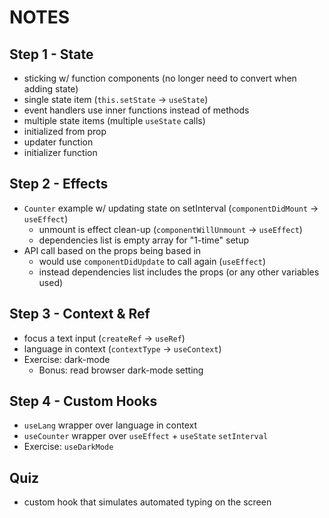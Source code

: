 # NOTES

## Step 1 - State

- sticking w/ function components (no longer need to convert when adding state)
- single state item (`this.setState` -> `useState`)
- event handlers use inner functions instead of methods
- multiple state items (multiple `useState` calls)
- initialized from prop
- updater function
- initializer function

## Step 2 - Effects

- `Counter` example w/ updating state on setInterval (`componentDidMount` -> `useEffect`)
  - unmount is effect clean-up (`componentWillUnmount` -> `useEffect`)
  - dependencies list is empty array for "1-time" setup
- API call based on the props being based in
  - would use `componentDidUpdate` to call again (`useEffect`)
  - instead dependencies list includes the props (or any other variables used)

## Step 3 - Context & Ref

- focus a text input (`createRef` -> `useRef`)
- language in context (`contextType` -> `useContext`)
- Exercise: dark-mode
  - Bonus: read browser dark-mode setting

## Step 4 - Custom Hooks

- `useLang` wrapper over language in context
- `useCounter` wrapper over `useEffect` + `useState` `setInterval`
- Exercise: `useDarkMode`

## Quiz

- custom hook that simulates automated typing on the screen
